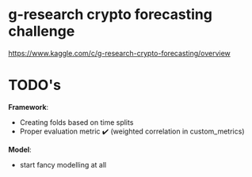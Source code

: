 # g-research crypto forecasting challenge

https://www.kaggle.com/c/g-research-crypto-forecasting/overview

# TODO's

**Framework**:
- Creating folds based on time splits
- Proper evaluation metric ✔️ (weighted correlation in custom_metrics)

**Model**:
- start fancy modelling at all
